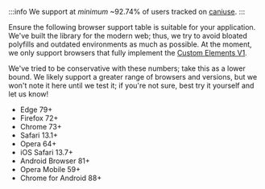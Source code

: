 :::info
We support at _minimum_ ~92.74% of users tracked on [caniuse](https://caniuse.com).
:::

Ensure the following browser support table is suitable for your application. We've built the
library for the modern web; thus, we try to avoid bloated polyfills and outdated environments as
much as possible. At the moment, we only support browsers that fully implement
the [Custom Elements V1](https://caniuse.com/custom-elementsv1).

We've tried to be conservative with these numbers; take this as a lower bound. We likely support a
greater range of browsers and versions, but we won't note it here until we test it; if you're not
sure, best try it yourself and let us know!

<ul class="not-prose flex flex-col space-y-2.5 font-mono text-gray-inverse">
	<li>Edge 79+</li>
	<li>Firefox 72+</li>
	<li>Chrome 73+</li>
	<li>Safari 13.1+</li>
	<li>Opera 64+</li>
	<li>iOS Safari 13.7+</li>
	<li>Android Browser 81+</li>
	<li>Opera Mobile 59+</li>
	<li>Chrome for Android 88+</li>
</ul>
